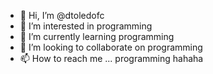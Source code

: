 - 👋 Hi, I’m @dtoledofc
- 👀 I’m interested in programming
- 🌱 I’m currently learning programming
- 💞️ I’m looking to collaborate on programming
- 📫 How to reach me ... programming hahaha

<!---
dtoledofc/dtoledofc is a ✨ special ✨ repository because its `README.md` (this file) appears on your GitHub profile.
You can click the Preview link to take a look at your changes.
--->
